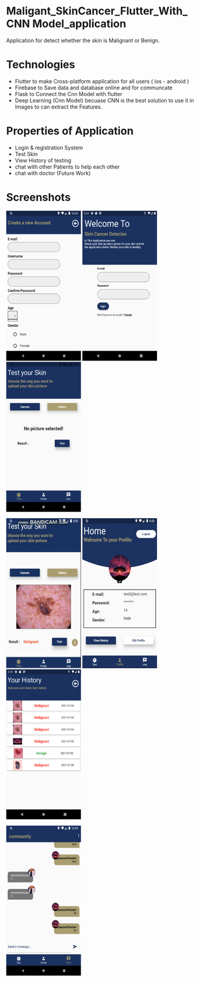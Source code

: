 # Maligant_SkinCancer_Flutter_With_CNN Model_application

Application for detect whether the skin is Malignant or Benign.


# Technologies

- Flutter to make Cross-platform application for all users ( ios - android )
- Firebase to Save data and database online and for communcate
- Flask to Connect the Cnn Model with flutter
- Deep Learning (Cnn Model) becuase CNN is the best solution to use it in Images to can extract the Features.


# Properties of Application

- Login & registration System
- Test Skin
- View History of testing
- chat with other Patients to help each other
- chat with doctor (Future Work)


# Screenshots

<img src = "_Screenshots/1.png" height="400" width="200">  <img src = "_Screenshots/2.png" height="400" width="200">  <img src = "_Screenshots/3.png" height="400" width="200"> 


<img src = "_Screenshots/4.PNG" height="400" width="200">  <img src = "_Screenshots/5.PNG" height="400" width="200">  <img src = "_Screenshots/6.png" height="400" width="200">


<img src = "_Screenshots/7.png" height="400" width="200">
